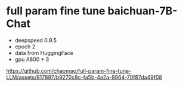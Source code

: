 # full param fine tune baichuan-7B-Chat

* deepspeed 0.9.5
* epoch 2
* data from HuggingFace
* gpu A800 * 3




https://github.com/chaomao/full-param-fine-tune-LLM/assets/817897/b9270c8c-fa5b-4a2a-9964-70f87da49f08

